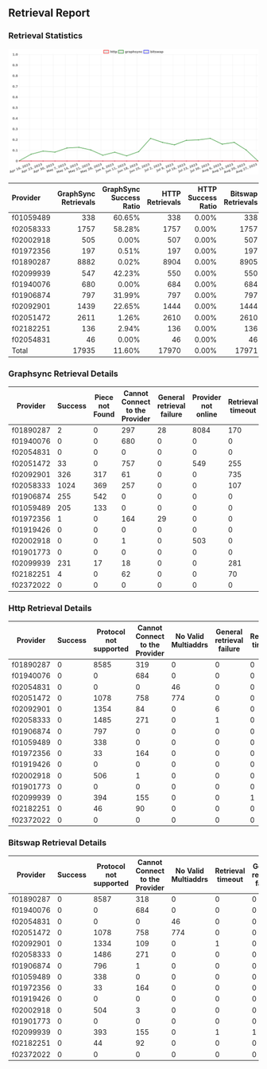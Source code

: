 ## Retrieval Report
### Retrieval Statistics
<img src="https://raw.githubusercontent.com/data-preservation-programs/filplus-checker-assets/main/filecoin-project/filecoin-plus-large-datasets/issues/1341/1693183998522.png"/>

| Provider  | GraphSync Retrievals | GraphSync Success Ratio | HTTP Retrievals | HTTP Success Ratio | Bitswap Retrievals | Bitswap Success Ratio |
| :-------- | -------------------: | ----------------------: | --------------: | -----------------: | -----------------: | --------------------: |
| f01059489 |                  338 |                  60.65% |             338 |              0.00% |                338 |                 0.00% |
| f02058333 |                 1757 |                  58.28% |            1757 |              0.00% |               1757 |                 0.00% |
| f02002918 |                  505 |                   0.00% |             507 |              0.00% |                507 |                 0.00% |
| f01972356 |                  197 |                   0.51% |             197 |              0.00% |                197 |                 0.00% |
| f01890287 |                 8882 |                   0.02% |            8904 |              0.00% |               8905 |                 0.00% |
| f02099939 |                  547 |                  42.23% |             550 |              0.00% |                550 |                 0.00% |
| f01940076 |                  680 |                   0.00% |             684 |              0.00% |                684 |                 0.00% |
| f01906874 |                  797 |                  31.99% |             797 |              0.00% |                797 |                 0.00% |
| f02092901 |                 1439 |                  22.65% |            1444 |              0.00% |               1444 |                 0.00% |
| f02051472 |                 2611 |                   1.26% |            2610 |              0.00% |               2610 |                 0.00% |
| f02182251 |                  136 |                   2.94% |             136 |              0.00% |                136 |                 0.00% |
| f02054831 |                   46 |                   0.00% |              46 |              0.00% |                 46 |                 0.00% |
| Total     |                17935 |                  11.60% |           17970 |              0.00% |              17971 |                 0.00% |

### Graphsync Retrieval Details
| Provider  | Success | Piece not Found | Cannot Connect to the Provider | General retrieval failure | Provider not online | Retrieval timeout | Unconfirmed block transfer | No Valid Multiaddrs |
| --------- | ------- | --------------- | ------------------------------ | ------------------------- | ------------------- | ----------------- | -------------------------- | ------------------- |
| f01890287 | 2       | 0               | 297                            | 28                        | 8084                | 170               | 301                        | 0                   |
| f01940076 | 0       | 0               | 680                            | 0                         | 0                   | 0                 | 0                          | 0                   |
| f02054831 | 0       | 0               | 0                              | 0                         | 0                   | 0                 | 0                          | 46                  |
| f02051472 | 33      | 0               | 757                            | 0                         | 549                 | 255               | 238                        | 779                 |
| f02092901 | 326     | 317             | 61                             | 0                         | 0                   | 735               | 0                          | 0                   |
| f02058333 | 1024    | 369             | 257                            | 0                         | 0                   | 107               | 0                          | 0                   |
| f01906874 | 255     | 542             | 0                              | 0                         | 0                   | 0                 | 0                          | 0                   |
| f01059489 | 205     | 133             | 0                              | 0                         | 0                   | 0                 | 0                          | 0                   |
| f01972356 | 1       | 0               | 164                            | 29                        | 0                   | 0                 | 3                          | 0                   |
| f01919426 | 0       | 0               | 0                              | 0                         | 0                   | 0                 | 0                          | 0                   |
| f02002918 | 0       | 0               | 1                              | 0                         | 503                 | 0                 | 1                          | 0                   |
| f01901773 | 0       | 0               | 0                              | 0                         | 0                   | 0                 | 0                          | 0                   |
| f02099939 | 231     | 17              | 18                             | 0                         | 0                   | 281               | 0                          | 0                   |
| f02182251 | 4       | 0               | 62                             | 0                         | 0                   | 70                | 0                          | 0                   |
| f02372022 | 0       | 0               | 0                              | 0                         | 0                   | 0                 | 0                          | 0                   |

### Http Retrieval Details
| Provider  | Success | Protocol not supported | Cannot Connect to the Provider | No Valid Multiaddrs | General retrieval failure | Retrieval timeout |
| --------- | ------- | ---------------------- | ------------------------------ | ------------------- | ------------------------- | ----------------- |
| f01890287 | 0       | 8585                   | 319                            | 0                   | 0                         | 0                 |
| f01940076 | 0       | 0                      | 684                            | 0                   | 0                         | 0                 |
| f02054831 | 0       | 0                      | 0                              | 46                  | 0                         | 0                 |
| f02051472 | 0       | 1078                   | 758                            | 774                 | 0                         | 0                 |
| f02092901 | 0       | 1354                   | 84                             | 0                   | 6                         | 0                 |
| f02058333 | 0       | 1485                   | 271                            | 0                   | 1                         | 0                 |
| f01906874 | 0       | 797                    | 0                              | 0                   | 0                         | 0                 |
| f01059489 | 0       | 338                    | 0                              | 0                   | 0                         | 0                 |
| f01972356 | 0       | 33                     | 164                            | 0                   | 0                         | 0                 |
| f01919426 | 0       | 0                      | 0                              | 0                   | 0                         | 0                 |
| f02002918 | 0       | 506                    | 1                              | 0                   | 0                         | 0                 |
| f01901773 | 0       | 0                      | 0                              | 0                   | 0                         | 0                 |
| f02099939 | 0       | 394                    | 155                            | 0                   | 0                         | 1                 |
| f02182251 | 0       | 46                     | 90                             | 0                   | 0                         | 0                 |
| f02372022 | 0       | 0                      | 0                              | 0                   | 0                         | 0                 |

### Bitswap Retrieval Details
| Provider  | Success | Protocol not supported | Cannot Connect to the Provider | No Valid Multiaddrs | Retrieval timeout | General retrieval failure |
| --------- | ------- | ---------------------- | ------------------------------ | ------------------- | ----------------- | ------------------------- |
| f01890287 | 0       | 8587                   | 318                            | 0                   | 0                 | 0                         |
| f01940076 | 0       | 0                      | 684                            | 0                   | 0                 | 0                         |
| f02054831 | 0       | 0                      | 0                              | 46                  | 0                 | 0                         |
| f02051472 | 0       | 1078                   | 758                            | 774                 | 0                 | 0                         |
| f02092901 | 0       | 1334                   | 109                            | 0                   | 1                 | 0                         |
| f02058333 | 0       | 1486                   | 271                            | 0                   | 0                 | 0                         |
| f01906874 | 0       | 796                    | 1                              | 0                   | 0                 | 0                         |
| f01059489 | 0       | 338                    | 0                              | 0                   | 0                 | 0                         |
| f01972356 | 0       | 33                     | 164                            | 0                   | 0                 | 0                         |
| f01919426 | 0       | 0                      | 0                              | 0                   | 0                 | 0                         |
| f02002918 | 0       | 504                    | 3                              | 0                   | 0                 | 0                         |
| f01901773 | 0       | 0                      | 0                              | 0                   | 0                 | 0                         |
| f02099939 | 0       | 393                    | 155                            | 0                   | 1                 | 1                         |
| f02182251 | 0       | 44                     | 92                             | 0                   | 0                 | 0                         |
| f02372022 | 0       | 0                      | 0                              | 0                   | 0                 | 0                         |
